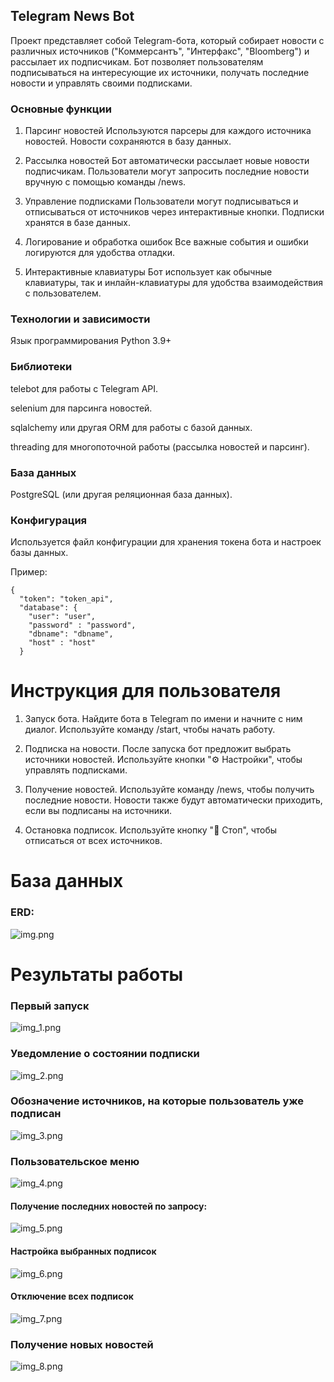 ## Telegram News Bot
Проект представляет собой Telegram-бота, который собирает новости с различных источников ("Коммерсантъ", "Интерфакс", 
"Bloomberg") и рассылает их подписчикам. Бот позволяет пользователям подписываться на интересующие их источники, 
получать последние новости и управлять своими подписками.

### Основные функции
1. Парсинг новостей
Используются парсеры для каждого источника новостей.
Новости сохраняются в базу данных.

2. Рассылка новостей
Бот автоматически рассылает новые новости подписчикам.
Пользователи могут запросить последние новости вручную с помощью команды /news.

3. Управление подписками
Пользователи могут подписываться и отписываться от источников через интерактивные кнопки.
Подписки хранятся в базе данных.

4. Логирование и обработка ошибок
Все важные события и ошибки логируются для удобства отладки.

5. Интерактивные клавиатуры
Бот использует как обычные клавиатуры, так и инлайн-клавиатуры для удобства взаимодействия с пользователем.

### Технологии и зависимости
Язык программирования
Python 3.9+

### Библиотеки
telebot для работы с Telegram API.

selenium для парсинга новостей.

sqlalchemy или другая ORM для работы с базой данных.

threading для многопоточной работы (рассылка новостей и парсинг).

### База данных
PostgreSQL (или другая реляционная база данных).

### Конфигурация
Используется файл конфигурации для хранения токена бота и настроек базы данных.

Пример:
```
{
  "token": "token_api",
  "database": {
    "user": "user",
    "password" : "password",
    "dbname": "dbname",
    "host" : "host"
  }
```

# Инструкция для пользователя
1. Запуск бота.
Найдите бота в Telegram по имени и начните с ним диалог.
Используйте команду /start, чтобы начать работу.

2. Подписка на новости.
После запуска бот предложит выбрать источники новостей.
Используйте кнопки "⚙️ Настройки", чтобы управлять подписками.

3. Получение новостей.
Используйте команду /news, чтобы получить последние новости.
Новости также будут автоматически приходить, если вы подписаны на источники.

4. Остановка подписок.
Используйте кнопку "🚫 Стоп", чтобы отписаться от всех источников.


# База данных
### ERD:
![img.png](img.png)

# Результаты работы
### Первый запуск
![img_1.png](img_1.png)

### Уведомление о состоянии подписки
![img_2.png](img_2.png)
### Обозначение источников, на которые пользователь уже подписан
![img_3.png](img_3.png)
### Пользовательское меню
![img_4.png](img_4.png)
#### Получение последних новостей по запросу:
![img_5.png](img_5.png)
#### Настройка выбранных подписок
![img_6.png](img_6.png)
#### Отключение всех подписок
![img_7.png](img_7.png)

### Получение новых новостей
![img_8.png](img_8.png)

